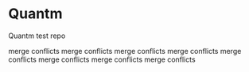 # Quantm

Quantm test repo

merge conflicts
merge conflicts
merge conflicts
merge conflicts
merge conflicts
merge conflicts
merge conflicts
merge conflicts

